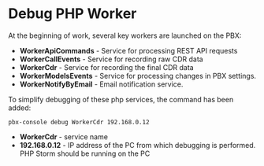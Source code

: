 # Debug PHP Worker

At the beginning of work, several key workers are launched on the PBX:

* **WorkerApiCommands** - Service for processing REST API requests
* **WorkerCallEvents** - Service for recording raw CDR data
* **WorkerCdr** - Service for recording the final CDR data
* **WorkerModelsEvents** - Service for processing changes in PBX settings.
* **WorkerNotifyByEmail** - Email notification service.

To simplify debugging of these php services, the command has been added:

```
pbx-console debug WorkerCdr 192.168.0.12
```

* **WorkerCdr**   - service name
* **192.168.0.12** - IP address of the PC from which debugging is performed. PHP Storm should be running on the PC
